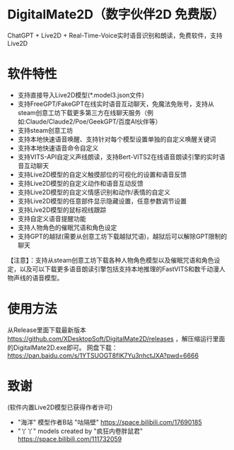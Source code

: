# DigitalMate2D（数字伙伴2D 免费版）
ChatGPT + Live2D + Real-Time-Voice实时语音识别和朗读，免费软件，支持Live2D

# 软件特性
* 支持直接导入Live2D模型(*.model3.json文件)
* 支持FreeGPT/FakeGPT在线实时语音互动聊天，免魔法免账号，支持从steam创意工坊下载更多第三方在线聊天服务（例如:Claude/Claude2/Poe/GeekGPT/百度AI伙伴等）
* 支持steam创意工坊
* 支持本地快速语音唤醒、支持针对每个模型设置单独的自定义唤醒关键词
* 支持本地快速语音命令自定义
* 支持VITS-API自定义声线朗读，支持Bert-VITS2在线语音朗读引擎的实时语音互动聊天
* 支持Live2D模型的自定义触摸部位的可视化的设置和语音反馈
* 支持Live2D模型的自定义动作和语音互动反馈
* 支持Live2D模型的自定义情感识别和动作/表情的自定义
* 支持Live2D模型的任意部件显示隐藏设置，任意参数调节设置
* 支持Live2D模型的鼠标视线跟踪
* 支持自定义语音提醒功能
* 支持人物角色的催眠咒语和角色设定
* 支持GPT的越狱(需要从创意工坊下载越狱咒语)，越狱后可以解除GPT限制的聊天

【注意】：支持从steam创意工坊下载各种人物角色模型以及催眠咒语和角色设定，以及可以下载更多语音朗读引擎包括支持本地推理的FastVITS和数千动漫人物声线的语音模型。


# 使用方法
从Release里面下载最新版本 https://github.com/XDesktopSoft/DigitalMate2D/releases ，解压缩运行里面的DigitalMate2D.exe即可。 
网盘下载： https://pan.baidu.com/s/1YTSUOGT8fIK7Yu3nhctJXA?pwd=6666

# 致谢
(软件内置Live2D模型已获得作者许可)
* "海洋" 模型作者B站 "咕隔壁" https://space.bilibili.com/17690185
* "丫丫" models created by "疯狂内卷胖鼠君" https://space.bilibili.com/111732059
